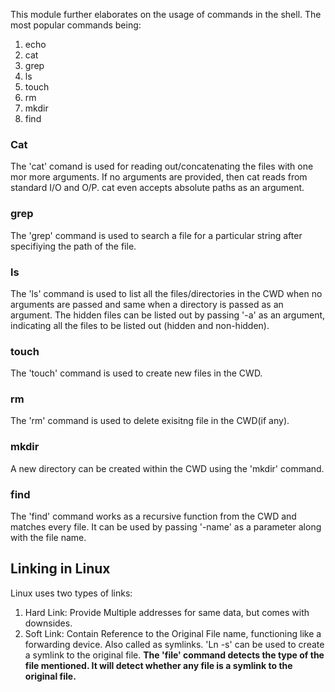 This module further elaborates on the usage of commands in the shell. The most popular commands being:
  1. echo
  2. cat
  3. grep
  4. ls
  5. touch
  6. rm
  7. mkdir
  8. find

### Cat
The 'cat' comand is used for reading out/concatenating the files with one mor more arguments. If no arguments are provided, then cat reads from standard I/O and O/P.
cat even accepts absolute paths as an argument.

### grep
The 'grep' command is used to search a file for a particular string after specifiying the path of the file.

### ls
The 'ls' command is used to list all the files/directories in the CWD when no arguments are passed and same when a directory is passed as an argument.
The hidden files can be listed out by passing '-a' as an argument, indicating all the files to be listed out (hidden and non-hidden).

### touch
The 'touch' command is used to create new files in the CWD.

### rm
The 'rm' command is used to delete exisitng file in the CWD(if any).

### mkdir
A new directory can be created within the CWD using the 'mkdir' command.

### find
The 'find' command works as a recursive function from the CWD and matches every file.
It can be used by passing '-name' as a parameter along with the file name. 

## Linking in Linux
Linux uses two types of links:  
  1. Hard Link: Provide Multiple addresses for same data, but comes with downsides.
  2. Soft Link: Contain Reference to the Original File name, functioning like a forwarding device. Also called as symlinks.
'Ln -s' can be used to create a symlink to the original file.
**The 'file' command detects the type of the file mentioned. It will detect whether any file is a symlink to the original file.**
